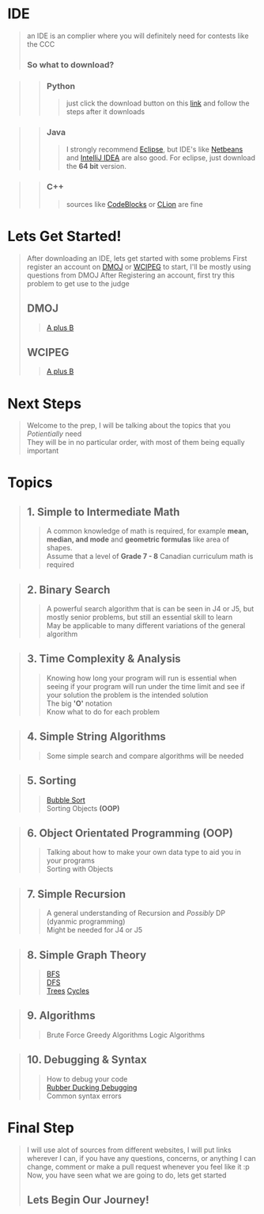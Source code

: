 # IDE
> an IDE is an complier where you will definitely need for contests like the CCC
> ### So what to download?

>> ### Python
>>> just click the download button on this [link](https://www.python.org/downloads/) and follow the steps after it downloads

>> ### Java
>>> I strongly recommend [Eclipse](https://www.eclipse.org/downloads/), but IDE's like [Netbeans](https://netbeans.apache.org/download/index.html) 
and [IntelliJ IDEA](https://www.jetbrains.com/idea/) are also good. For eclipse, just download the **64 bit** version.

>> ### C++
>>> sources like [CodeBlocks](http://www.codeblocks.org/) or [CLion](https://www.jetbrains.com/clion/) are fine

# Lets Get Started!
> After downloading an IDE, lets get started with some problems
> First register an account on [DMOJ](https://dmoj.ca/) or [WCIPEG](https://wcipeg.com/main) to start, I'll be mostly using questions from DMOJ
> After Registering an account, first try this problem to get use to the judge
> ## DMOJ
>> [A plus B](https://dmoj.ca/problem/aplusb)
> ## WCIPEG
>> [A plus B](https://wcipeg.com/problem/aplusb)

# Next Steps
> Welcome to the prep, I will be talking about the topics that you _Potientially_ need   
> They will be in no particular order, with most of them being equally important

# Topics

> ## 1. Simple to Intermediate Math
>> A common knowledge of math is required, for example **mean, median, and mode** and **geometric formulas** like area of shapes.   
>> Assume that a level of **Grade 7 - 8** Canadian curriculum math is required

> ## 2. Binary Search
>> A powerful search algorithm that is can be seen in J4 or J5, but mostly senior problems, but still an essential skill to learn   
>> May be applicable to many different variations of the general algorithm

> ## 3. Time Complexity & Analysis
>> Knowing how long your program will run is essential when seeing if your program will run under the time limit and see if your solution
>> the problem is the intended solution  
>> The big **'O'** notation   
>> Know what to do for each problem

> ## 4. Simple String Algorithms
>> Some simple search and compare algorithms will be needed

> ## 5. Sorting
>> [Bubble Sort](https://en.wikipedia.org/wiki/Bubble_sort)   
>> Sorting Objects **(OOP)**

> ## 6. Object Orientated Programming (OOP)
>> Talking about how to make your own data type to aid you in your programs   
>> Sorting with Objects

> ## 7. Simple Recursion
>> A general understanding of Recursion and _Possibly_ DP (dyanmic programming)   
>> Might be needed for J4 or J5

> ## 8. Simple Graph Theory
>> [BFS](https://en.wikipedia.org/wiki/Breadth-first_search)   
>> [DFS](https://en.wikipedia.org/wiki/DFS)   
>> [Trees](https://en.wikipedia.org/wiki/Tree_(graph_theory))   
>> [Cycles](https://en.wikipedia.org/wiki/Cycle_(graph_theory))

> ## 9. Algorithms
>> Brute Force
>> Greedy Algorithms
>> Logic Algorithms

> ## 10. Debugging & Syntax
>> How to debug your code  
>> [Rubber Ducking Debugging](https://en.wikipedia.org/wiki/Rubber_duck_debugging)   
>> Common syntax errors

# Final Step
> I will use alot of sources from different websites, I will put links wherever I can, if you have any questions, concerns, or 
> anything I can change, comment or make a pull request whenever you feel like it :p   
> Now, you have seen what we are going to do, lets get started   
> ## Lets Begin Our Journey!




